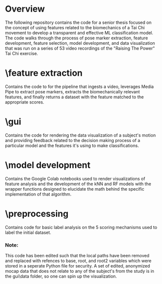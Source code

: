 # Overview 
The following repository contains the code for a senior thesis focused on the concept of using features related to the biomechanics 
of a Tai Chi movement to develop a transparent and effective ML classification model. The code walks through the process of pose marker extraction, feature development, feature selection, model development, and data visualization that was run on a series of 53 video recordings of the "Raising The Power" Tai Chi exercise.  


# \feature extraction
Contains the code to for the pipeline that ingests a video, leverages Media Pipe to extract pose markers, extracts the biomechanically relevant features, and finally returns a dataset with the feature matched to the appropriate scores.  

# \gui
Contains the code for rendering the data visualization of a subject's motion and providing feedback related to the decision making process of a particular model and the features it's using to make classifications. 

# \model development
Contains the Google Colab notebooks used to render visualizations of feature analysis and the development of the kNN and RF models with the wrapper functions designed to elucidate the math behind the specific implementation of that algorithm. 

# \preprocessing
Contains code for basic label analysis on the 5 scoring mechanisms used to label the initial dataset.

### Note: 
This code has been edited such that the local paths have been removed and replaced with refences to base, root, and root2 variables which were stored in a seperate Python file for security. A set of edited, anonymized mocap data that does not relate to any of the subject's from the study is in the gui\data folder, so one can spin up the visualization.  
